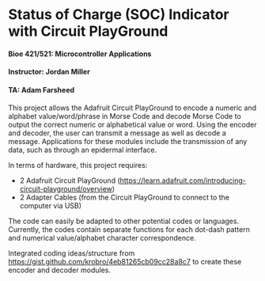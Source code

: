 # Status of Charge (SOC) Indicator with Circuit PlayGround

#### Bioe 421/521: Microcontroller Applications
#### Instructor: Jordan Miller
#### TA: Adam Farsheed

This project allows the Adafruit Circuit PlayGround to encode a numeric and alphabet value/word/phrase in Morse Code and decode Morse Code to output the correct numeric or alphabetical value or word. Using the encoder and decoder, the user can transmit a message as well as decode a message. Applications for these modules include the transmission of any data, such as through an epidermal interface.

In terms of hardware, this project requires:
  - 2 Adafruit Circuit PlayGround (https://learn.adafruit.com/introducing-circuit-playground/overview)
  - 2 Adapter Cables (from the Circuit PlayGround to connect to the computer via USB)

The code can easily be adapted to other potential codes or languages. Currently, the codes contain separate functions for each dot-dash pattern and numerical value/alphabet character correspondence.

Integrated coding ideas/structure from https://gist.github.com/krobro/4eb81265cb09cc28a8c7 to create these encoder and decoder modules.
